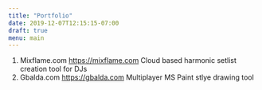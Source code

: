 ```yaml
---
title: "Portfolio"
date: 2019-12-07T12:15:15-07:00
draft: true
menu: main
---
```



1. Mixflame.com https://mixflame.com Cloud based harmonic setlist creation tool for DJs
2. Gbalda.com https://gbalda.com Multiplayer MS Paint stlye drawing tool